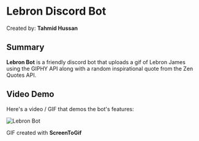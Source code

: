 <!-- (This is a comment) INSTRUCTIONS: Go through this page and fill out any **bolded** entries with their correct values.-->

# Lebron Discord Bot

Created by: **Tahmid Hussan**

## Summary

**Lebron Bot** is a friendly discord bot that uploads a gif of Lebron James using the GIPHY API along with a random inspirational quote from the Zen Quotes API.  

## Video Demo

Here's a video / GIF that demos the bot's features:

![Lebron Bot](https://github.com/TahmidHussan/Lebron-Discord-Bot/assets/90405116/968b0519-5fe6-46b1-a152-d285517424b9)


GIF created with **ScreenToGif**


